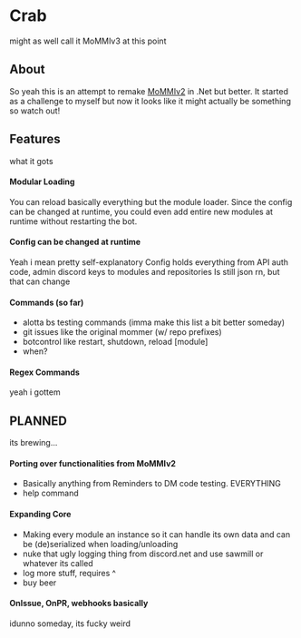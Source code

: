 # Crab
might as well call it MoMMIv3 at this point

## About
So yeah this is an attempt to remake [MoMMIv2](https://github.com/PJB3005/MoMMI) in .Net but better.
It started as a challenge to myself but now it looks like it might actually be something so watch out!

## Features
what it gots
#### Modular Loading
You can reload basically everything but the module loader.
Since the config can be changed at runtime, you could even add entire new modules at runtime without restarting the bot.
#### Config can be changed at runtime
Yeah i mean pretty self-explanatory
Config holds everything from API auth code, admin discord keys to modules and repositories
Is still json rn, but that can change
#### Commands (so far)
- alotta bs testing commands (imma make this list a bit better someday)
- git issues like the original mommer (w/ repo prefixes)
- botcontrol like restart, shutdown, reload [module]
- when?
#### Regex Commands
yeah i gottem

## PLANNED
its brewing...
#### Porting over functionalities from MoMMIv2
- Basically anything from Reminders to DM code testing. EVERYTHING
- help command
#### Expanding Core
- Making every module an instance so it can handle its own data and can be (de)serialized when loading/unloading
- nuke that ugly logging thing from discord.net and use sawmill or whatever its called
- log more stuff, requires ^
- buy beer
#### OnIssue, OnPR, webhooks basically
idunno someday, its fucky weird